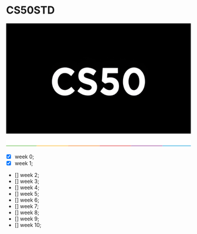 # CS50STD


<p align = "center" >
    <img src="https://github.com/nullTyype/CS50STD/raw/master/assets/cs50.png" width = "600" height = "300" >
</p>

<img src="https://github.com/nullTyype/CS50STD/raw/master/assets/split.png" align = "center" >

- [x] week 0;
- [x] week 1;
- [] week 2;
- [] week 3;
- [] week 4;
- [] week 5;
- [] week 6;
- [] week 7;
- [] week 8;
- [] week 9;
- [] week 10;
